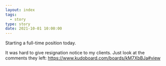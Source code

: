 ```yaml
---
layout: index
tags:
  - story
type: story
date: 2021-10-01 10:00:00
---
```


Starting a full-time position today.

It was hard to give resignation notice to my clients. Just look at the comments they left: https://www.kudoboard.com/boards/kM7XbBJa#view
